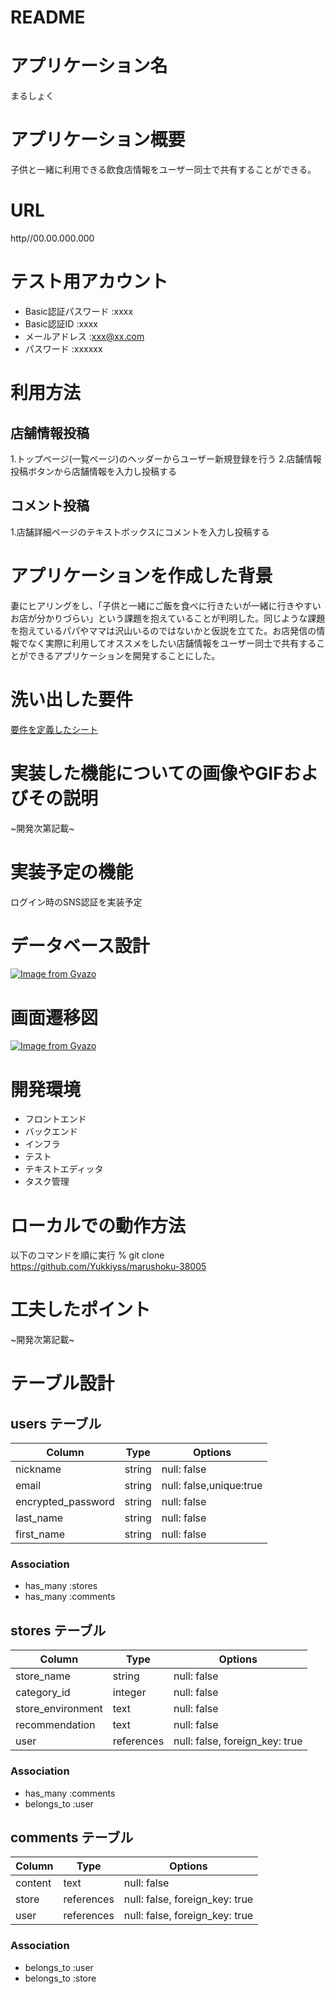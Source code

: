 # README

# アプリケーション名
まるしょく
# アプリケーション概要
子供と一緒に利用できる飲食店情報をユーザー同士で共有することができる。
# URL
http//00.00.000.000
# テスト用アカウント
- Basic認証パスワード :xxxx
- Basic認証ID :xxxx
- メールアドレス :xxx@xx.com
- パスワード :xxxxxx
# 利用方法
## 店舗情報投稿
1.トップページ(一覧ページ)のヘッダーからユーザー新規登録を行う
2.店舗情報投稿ボタンから店舗情報を入力し投稿する
## コメント投稿
1.店舗詳細ページのテキストボックスにコメントを入力し投稿する

# アプリケーションを作成した背景
妻にヒアリングをし、「子供と一緒にご飯を食べに行きたいが一緒に行きやすいお店が分かりづらい」という課題を抱えていることが判明した。同じような課題を抱えているパパやママは沢山いるのではないかと仮説を立てた。お店発信の情報でなく実際に利用してオススメをしたい店舗情報をユーザー同士で共有することができるアプリケーションを開発することにした。
# 洗い出した要件
[要件を定義したシート](https://docs.google.com/spreadsheets/d/1iABKLD3xCEChRuWF0ij_pjwWzyzSDa0vmZ1VyGo-5Ws/edit?usp=sharing)
# 実装した機能についての画像やGIFおよびその説明
~開発次第記載~
# 実装予定の機能
ログイン時のSNS認証を実装予定
# データベース設計
[![Image from Gyazo](https://i.gyazo.com/52bf54811e1cf18712b0bb6437160661.png)](https://gyazo.com/52bf54811e1cf18712b0bb6437160661)
# 画面遷移図
[![Image from Gyazo](https://i.gyazo.com/803ac94c3d5e983e3442cb17fcf9970c.png)](https://gyazo.com/803ac94c3d5e983e3442cb17fcf9970c)
# 開発環境
- フロントエンド
- バックエンド
- インフラ
- テスト
- テキストエディッタ
- タスク管理
# ローカルでの動作方法
以下のコマンドを順に実行
% git clone https://github.com/Yukkiyss/marushoku-38005
# 工夫したポイント
~開発次第記載~

# テーブル設計

## users テーブル

| Column             | Type   | Options     |
| ------------------ | ------ | ----------- |
| nickname           | string | null: false |
| email              | string | null: false,unique:true |
| encrypted_password | string | null: false |
| last_name          | string | null: false |
| first_name         | string | null: false |

### Association

- has_many :stores
- has_many :comments

## stores テーブル

| Column                         | Type       | Options                        |
| ------------------------------ | ---------- | ------------------------------ |
| store_name                     | string     | null: false                    |
| category_id                    | integer    | null: false                    |
| store_environment              | text       | null: false                    |
| recommendation                 | text       | null: false                    |
| user                           | references | null: false, foreign_key: true |

### Association

- has_many :comments
- belongs_to :user

## comments テーブル

| Column                         | Type       | Options                        |
| ------------------------------ | ---------- | ------------------------------ |
| content                        | text       | null: false                    |
| store                          | references | null: false, foreign_key: true |
| user                           | references | null: false, foreign_key: true |

### Association

- belongs_to :user
- belongs_to :store


